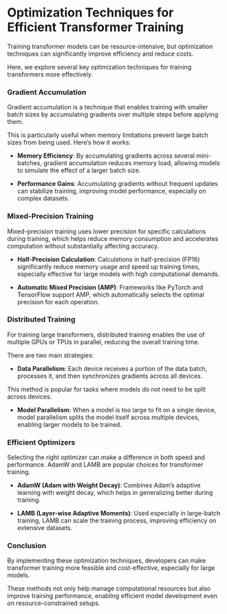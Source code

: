 # Optimization Techniques for Efficient Transformer Training

Training transformer models can be resource-intensive, but optimization techniques can significantly improve efficiency and reduce costs.

Here, we explore several key optimization techniques for training transformers more effectively.

### Gradient Accumulation

Gradient accumulation is a technique that enables training with smaller batch sizes by accumulating gradients over multiple steps before applying them.

This is particularly useful when memory limitations prevent large batch sizes from being used. Here’s how it works:

- **Memory Efficiency**: By accumulating gradients across several mini-batches, gradient accumulation reduces memory load, allowing models to simulate the effect of a larger batch size.

- **Performance Gains**: Accumulating gradients without frequent updates can stabilize training, improving model performance, especially on complex datasets.

### Mixed-Precision Training

Mixed-precision training uses lower precision for specific calculations during training, which helps reduce memory consumption and accelerates computation without substantially affecting accuracy.

- **Half-Precision Calculation**: Calculations in half-precision (FP16) significantly reduce memory usage and speed up training times, especially effective for large models with high computational demands.

- **Automatic Mixed Precision (AMP)**: Frameworks like PyTorch and TensorFlow support AMP, which automatically selects the optimal precision for each operation.

### Distributed Training

For training large transformers, distributed training enables the use of multiple GPUs or TPUs in parallel, reducing the overall training time.

There are two main strategies:

- **Data Parallelism**: Each device receives a portion of the data batch, processes it, and then synchronizes gradients across all devices.

This method is popular for tasks where models do not need to be split across devices.

- **Model Parallelism**: When a model is too large to fit on a single device, model parallelism splits the model itself across multiple devices, enabling larger models to be trained.

### Efficient Optimizers

Selecting the right optimizer can make a difference in both speed and performance. AdamW and LAMB are popular choices for transformer training.

- **AdamW (Adam with Weight Decay)**: Combines Adam’s adaptive learning with weight decay, which helps in generalizing better during training.

- **LAMB (Layer-wise Adaptive Moments)**: Used especially in large-batch training, LAMB can scale the training process, improving efficiency on extensive datasets.

### Conclusion

By implementing these optimization techniques, developers can make transformer training more feasible and cost-effective, especially for large models.

These methods not only help manage computational resources but also improve training performance, enabling efficient model development even on resource-constrained setups.
